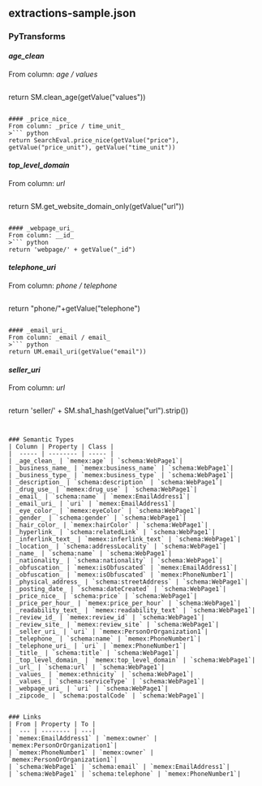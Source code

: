 ## extractions-sample.json

### PyTransforms
#### _age_clean_
From column: _age / values_
>``` python
return SM.clean_age(getValue("values"))
```

#### _price_nice_
From column: _price / time_unit_
>``` python
return SearchEval.price_nice(getValue("price"), getValue("price_unit"), getValue("time_unit"))
```

#### _top_level_domain_
From column: _url_
>``` python
return SM.get_website_domain_only(getValue("url"))
```

#### _webpage_uri_
From column: __id_
>``` python
return 'webpage/' + getValue("_id")
```

#### _telephone_uri_
From column: _phone / telephone_
>``` python
return "phone/"+getValue("telephone")
```

#### _email_uri_
From column: _email / email_
>``` python
return UM.email_uri(getValue("email"))
```

#### _seller_uri_
From column: _url_
>``` python
return 'seller/' + SM.sha1_hash(getValue("url").strip())
```


### Semantic Types
| Column | Property | Class |
|  ----- | -------- | ----- |
| _age_clean_ | `memex:age` | `schema:WebPage1`|
| _business_name_ | `memex:business_name` | `schema:WebPage1`|
| _business_type_ | `memex:business_type` | `schema:WebPage1`|
| _description_ | `schema:description` | `schema:WebPage1`|
| _drug_use_ | `memex:drug_use` | `schema:WebPage1`|
| _email_ | `schema:name` | `memex:EmailAddress1`|
| _email_uri_ | `uri` | `memex:EmailAddress1`|
| _eye_color_ | `memex:eyeColor` | `schema:WebPage1`|
| _gender_ | `schema:gender` | `schema:WebPage1`|
| _hair_color_ | `memex:hairColor` | `schema:WebPage1`|
| _hyperlink_ | `schema:relatedLink` | `schema:WebPage1`|
| _inferlink_text_ | `memex:inferlink_text` | `schema:WebPage1`|
| _location_ | `schema:addressLocality` | `schema:WebPage1`|
| _name_ | `schema:name` | `schema:WebPage1`|
| _nationality_ | `schema:nationality` | `schema:WebPage1`|
| _obfuscation_ | `memex:isObfuscated` | `memex:EmailAddress1`|
| _obfuscation_ | `memex:isObfuscated` | `memex:PhoneNumber1`|
| _physical_address_ | `schema:streetAddress` | `schema:WebPage1`|
| _posting_date_ | `schema:dateCreated` | `schema:WebPage1`|
| _price_nice_ | `schema:price` | `schema:WebPage1`|
| _price_per_hour_ | `memex:price_per_hour` | `schema:WebPage1`|
| _readability_text_ | `memex:readability_text` | `schema:WebPage1`|
| _review_id_ | `memex:review_id` | `schema:WebPage1`|
| _review_site_ | `memex:review_site` | `schema:WebPage1`|
| _seller_uri_ | `uri` | `memex:PersonOrOrganization1`|
| _telephone_ | `schema:name` | `memex:PhoneNumber1`|
| _telephone_uri_ | `uri` | `memex:PhoneNumber1`|
| _title_ | `schema:title` | `schema:WebPage1`|
| _top_level_domain_ | `memex:top_level_domain` | `schema:WebPage1`|
| _url_ | `schema:url` | `schema:WebPage1`|
| _values_ | `memex:ethnicity` | `schema:WebPage1`|
| _values_ | `schema:serviceType` | `schema:WebPage1`|
| _webpage_uri_ | `uri` | `schema:WebPage1`|
| _zipcode_ | `schema:postalCode` | `schema:WebPage1`|


### Links
| From | Property | To |
|  --- | -------- | ---|
| `memex:EmailAddress1` | `memex:owner` | `memex:PersonOrOrganization1`|
| `memex:PhoneNumber1` | `memex:owner` | `memex:PersonOrOrganization1`|
| `schema:WebPage1` | `schema:email` | `memex:EmailAddress1`|
| `schema:WebPage1` | `schema:telephone` | `memex:PhoneNumber1`|
